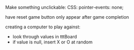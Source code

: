 Make something unclickable:
CSS: pointer-events: none;

have reset game button only appear after game completion



creating a computer to play against:
- look through values in tttBoard
- if value is null, insert X or O at random

